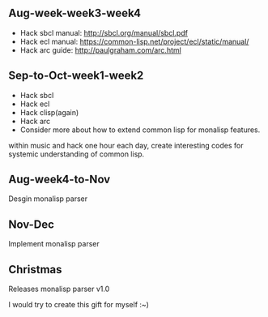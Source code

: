 
## Aug-week-week3-week4
- Hack sbcl manual: http://sbcl.org/manual/sbcl.pdf
- Hack ecl manual: https://common-lisp.net/project/ecl/static/manual/
- Hack arc guide: http://paulgraham.com/arc.html

## Sep-to-Oct-week1-week2
- Hack sbcl
- Hack ecl
- Hack clisp(again)
- Hack arc
- Consider more about how to extend common lisp for monalisp features.

within music and hack one hour each day, create interesting codes for systemic understanding of common lisp.

## Aug-week4-to-Nov
Desgin monalisp parser

## Nov-Dec
Implement monalisp parser

## Christmas
Releases monalisp parser v1.0

I would try to create this gift for myself :~)


